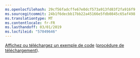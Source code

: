 ```yaml
---
ms.openlocfilehash: 29cf56fadcffe67e0dcf573a913fd83f2fa916f9
ms.sourcegitcommit: 24b1f6decbb17bb22a45166e5fdb0845c65af498
ms.translationtype: MT
ms.contentlocale: fr-FR
ms.lasthandoff: 03/01/2019
ms.locfileid: "57049646"
---
```

[Affichez ou téléchargez un exemple de code](https://github.com/aspnet/Docs/tree/master/aspnetcore/tutorials/first-mvc-app/start-mvc/sample) ([procédure de téléchargement](xref:index#how-to-download-a-sample)).